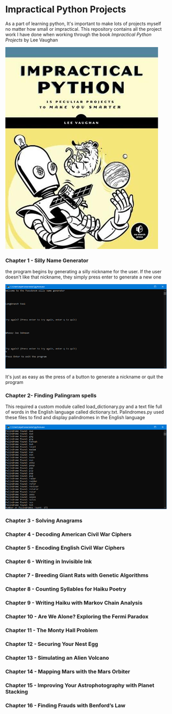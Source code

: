 # Impractical Python Projects
As a part of learning python, It's important to make lots of projects myself no matter how small or impractical. This repository contains all the project work I have done when working through the book *Impractical Python Projects* by Lee Vaughan

![Impractical Python Projects Book by Lee Vaughan](https://github.com/BrosephB/Impractical-Python-Projects/blob/main/Readme/IPJ.jpg?raw=true)

### Chapter 1 - Silly Name Generator

the program begins by generating a silly nickname for the user.
If the user doesn't like that nickname, they simply press enter to generate a new one

![End of Silly Name Generator Program](https://github.com/BrosephB/Impractical-Python-Projects/blob/main/Readme/ChapterOne_2.png?raw=true)

It's just as easy as the press of a button to generate a nickname or quit the program
### Chapter 2- Finding Palingram spells
This required a custom module called load_dictionary.py and a text file full of words in the English language called dictionary.txt. Palindromes.py used these files to find and display palindromes in the English language

![Screenshot of Palindromes.py](https://github.com/BrosephB/Impractical-Python-Projects/blob/main/Readme/ChapterTwo_1.png?raw=true)

### Chapter 3 - Solving Anagrams

### Chapter 4 - Decoding American Civil War Ciphers

### Chapter 5 - Encoding English Civil War Ciphers

### Chapter 6 - Writing in Invisible Ink

### Chapter 7 - Breeding Giant Rats with Genetic Algorithms

### Chapter 8 - Counting Syllables for Haiku Poetry

### Chapter 9 - Writing Haiku with Markov Chain Analysis

### Chapter 10 - Are We Alone? Exploring the Fermi Paradox

### Chapter 11 - The Monty Hall Problem

### Chapter 12 - Securing Your Nest Egg

### Chapter 13 - Simulating an Alien Volcano

### Chapter 14 - Mapping Mars with the Mars Orbiter

### Chapter 15 - Improving Your Astrophotography with Planet Stacking

### Chapter 16 - Finding Frauds with Benford’s Law



